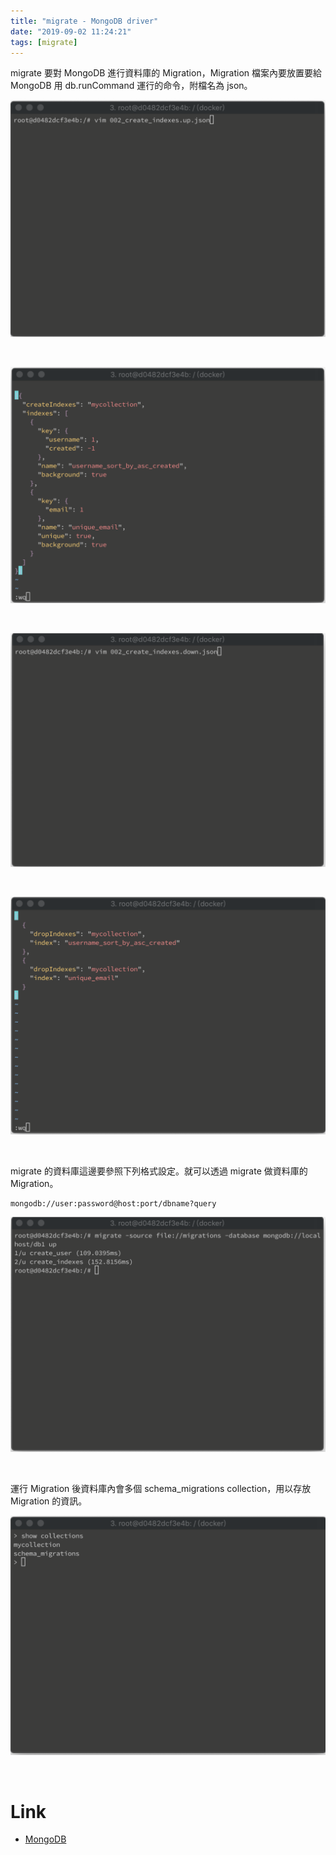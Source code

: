 ```yaml
---
title: "migrate - MongoDB driver"
date: "2019-09-02 11:24:21"
tags: [migrate]
---
```



migrate 要對 MongoDB 進行資料庫的 Migration，Migration 檔案內要放置要給 MongoDB 用 db.runCommand 運行的命令，附檔名為 json。  

<!-- More -->

![1.png](1.png)

</br>


![2.png](2.png)

</br>


![3.png](3.png)

</br>


![4.png](4.png)

</br>


migrate 的資料庫這邊要參照下列格式設定。就可以透過 migrate 做資料庫的 Migration。

    mongodb://user:password@host:port/dbname?query

![5.png](5.png)

</br>


運行 Migration 後資料庫內會多個 schema_migrations collection，用以存放 Migration 的資訊。

![6.png](6.png)

</br>


Link
====
* [MongoDB](https://github.com/golang-migrate/migrate/tree/master/database/mongodb)
